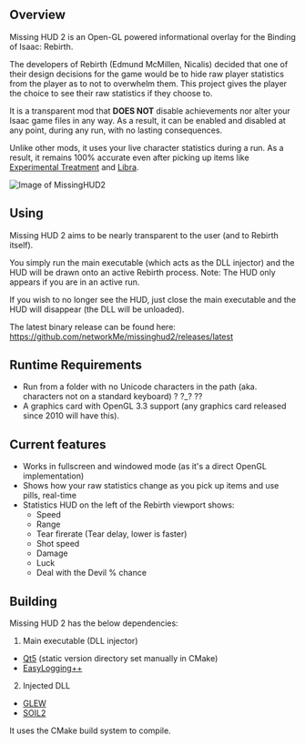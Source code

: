 ## Overview
Missing HUD 2 is an Open-GL powered informational overlay for the Binding of Isaac: Rebirth.

The developers of Rebirth (Edmund McMillen, Nicalis) decided that one of their design decisions for the game would be to hide raw player statistics from the player as to not to overwhelm them.
This project gives the player the choice to see their raw statistics if they choose to.

It is a transparent mod that **DOES NOT** disable achievements nor alter your Isaac game files in any way. As a result, it can be enabled and disabled at any point, during any run, with no lasting consequences.

Unlike other mods, it uses your live character statistics during a run. As a result, it remains 100% accurate even after picking up items like [Experimental Treatment](http://bindingofisaacrebirth.gamepedia.com/Experimental_Treatment) and [Libra](http://bindingofisaacrebirth.gamepedia.com/Libra).

![Image of MissingHUD2](https://raw.githubusercontent.com/networkMe/missinghud2/master/doc/isaac-mhud2-example-121.jpg)

## Using
Missing HUD 2 aims to be nearly transparent to the user (and to Rebirth itself).

You simply run the main executable (which acts as the DLL injector) and the HUD will be drawn onto an active Rebirth process.
Note: The HUD only appears if you are in an active run.

If you wish to no longer see the HUD, just close the main executable and the HUD will disappear (the DLL will be unloaded).

The latest binary release can be found here:
https://github.com/networkMe/missinghud2/releases/latest

## Runtime Requirements
* Run from a folder with no Unicode characters in the path (aka. characters not on a standard keyboard) ? ?_? ??
* A graphics card with OpenGL 3.3 support (any graphics card released since 2010 will have this).

## Current features
* Works in fullscreen and windowed mode (as it's a direct OpenGL implementation)
* Shows how your raw statistics change as you pick up items and use pills, real-time
* Statistics HUD on the left of the Rebirth viewport shows:
  * Speed
  * Range
  * Tear firerate (Tear delay, lower is faster)
  * Shot speed
  * Damage
  * Luck
  * Deal with the Devil % chance

## Building
Missing HUD 2 has the below dependencies:

1. Main executable (DLL injector)
  * [Qt5](http://www.qt.io/) (static version directory set manually in CMake)
  * [EasyLogging++](https://github.com/easylogging/easyloggingpp)
2. Injected DLL
  * [GLEW](https://github.com/nigels-com/glew)
  * [SOIL2](https://bitbucket.org/SpartanJ/soil2)
  
It uses the CMake build system to compile.